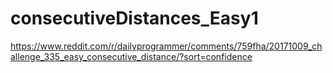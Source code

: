 # consecutiveDistances_Easy1
https://www.reddit.com/r/dailyprogrammer/comments/759fha/20171009_challenge_335_easy_consecutive_distance/?sort=confidence
